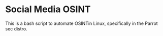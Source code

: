 # Social Media OSINT
This is a bash script to automate OSINTin Linux, specifically in the Parrot sec distro.
